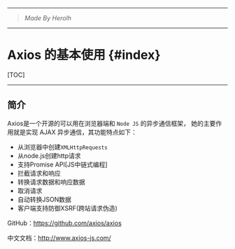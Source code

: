 ----------------------------------------------
> *Made By Herolh*
----------------------------------------------

# Axios 的基本使用 {#index}

[TOC]











--------------------------------------------

## 简介

Axios是一个开源的可以用在浏览器端和 `Node JS` 的异步通信框架， 她的主要作用就是实现 AJAX 异步通信，其功能特点如下：

- 从浏览器中创建`XMLHttpRequests`
- 从node.js创建http请求
- 支持Promise API[JS中链式编程]
- 拦截请求和响应
- 转换请求数据和响应数据
- 取消请求
- 自动转换JSON数据
- 客户端支持防御XSRF(跨站请求伪造)

GitHub：https://github.com/axios/axios  

中文文档：http://www.axios-js.com/